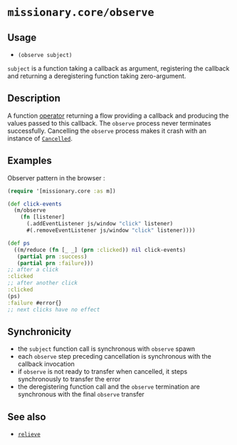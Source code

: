 # `missionary.core/observe`

## Usage
* `(observe subject)`

`subject` is a function taking a callback as argument, registering the callback and returning a deregistering function
taking zero-argument.

## Description
A function [operator](/operators.html) returning a flow providing a callback and producing the values passed to this
callback. The `observe` process never terminates successfully. Cancelling the `observe` process makes it crash with an
instance of [`Cancelled`](/api/missionary.cancelled.html).

## Examples
Observer pattern in the browser :
```clojure
(require '[missionary.core :as m])

(def click-events
  (m/observe
    (fn [listener]
      (.addEventListener js/window "click" listener)
      #(.removeEventListener js/window "click" listener))))

(def ps
  ((m/reduce (fn [_ _] (prn :clicked)) nil click-events)
   (partial prn :success)
   (partial prn :failure)))
;; after a click
:clicked
;; after another click
:clicked
(ps)
:failure #error{}
;; next clicks have no effect
```

## Synchronicity
* the `subject` function call is synchronous with `observe` spawn
* each `observe` step preceding cancellation is synchronous with the callback invocation
* if `observe` is not ready to transfer when cancelled, it steps synchronously to transfer the error
* the deregistering function call and the `observe` termination are synchronous with the final `observe` transfer

## See also
* [`relieve`](/api/missionary.core/relieve.html)